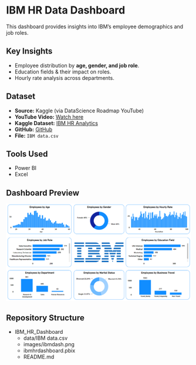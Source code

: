 # IBM HR Data Dashboard  

This dashboard provides insights into IBM’s employee demographics and job roles.  

## Key Insights  
- Employee distribution by **age, gender, and job role**.  
- Education fields & their impact on roles.  
- Hourly rate analysis across departments.  

## Dataset  
- **Source:** Kaggle (via DataScience Roadmap YouTube)  
- **YouTube Video:** [Watch here](https://www.youtube.com/watch?v=qiLViMzzANE&list=PL7RSbI9s6KhhQqxFpkPVCHykgrWPK41gS)  
- **Kaggle Dataset:** [IBM HR Analytics](https://www.kaggle.com/pavansubhasht/ibm-hr-analytics-attrition-dataset)
- **GitHub:** [GitHub](https://github.com/DataScienceRoadMapDSRM/Tableau-Dashboards-info/blob/main/IBM%20data.csv)
- **File:** `IBM data.csv`  

## Tools Used  
- Power BI
- Excel

## Dashboard Preview  
![IBM HR Dashboard](https://github.com/haileyrthomas01/powerbidashboards/blob/main/ibm%20dashboard/ibmdash.png)  

## Repository Structure  
- IBM_HR_Dashboard
  - data/IBM data.csv
  - images/ibmdash.png
  - ibmhrdashboard.pbix
  - README.md
